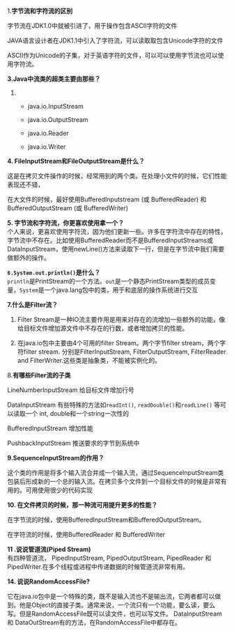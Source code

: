 1.**字节流和字符流的区别**

字节流在JDK1.0中就被引进了，用于操作包含ASCII字符的文件

JAVA语言设计者在JDK1.1中引入了字符流，可以读取取包含Unicode字符的文件

ASCII作为Unicode的子集，对于英语字符的文件，可以可以使用字节流也可以使用字符流。

**3.Java中流类的超类主要由那些？**

1. * java.io.InputStream

   * java.io.OutputStream

   * java.io.Reader

   * java.io.Writer

**4. FileInputStream和FileOutputStream是什么？**

这是在拷贝文件操作的时候，经常用到的两个类。在处理小文件的时候，它们性能表现还不错，

在大文件的时候，最好使用BufferedInputstream \(或 BufferedReader\) 和 BufferedOutputStream \(或 BufferedWriter\)

**5. 字节流和字符流，你更喜欢使用拿一个？**  
个人来说，更喜欢使用字符流，因为他们更新一些。许多在字符流中存在的特性，字节流中不存在。比如使用BufferedReader而不是BufferedInputStreams或DataInputStream，使用newLine\(\)方法来读取下一行，但是在字节流中我们需要做额外的操作。

**`6.System.out.println()`是什么？**  
`println`是PrintStream的一个方法。`out`是一个静态PrintStream类型的成员变量，`System`是一个java.lang包中的类，用于和底层的操作系统进行交互

**7.什么是Filter流？**

1.    Filter Stream是一种IO流主要作用是用来对存在的流增加一些额外的功能，像给目标文件增加源文件中不存在的行数，或者增加拷贝的性能。

2. 在java.io包中主要由4个可用的filter Stream。两个字节filter stream，两个字符filter stream. 分别是FilterInputStream, FilterOutputStream, FilterReader and FilterWriter.这些类是抽象类，不能被实例化的。



8.**有哪些Filter流的子类**

LineNumberInputStream 给目标文件增加行号

DataInputStream 有些特殊的方法如`readInt()`, `readDouble()`和`readLine()` 等可以读取一个 int, double和一个string一次性的

BufferedInputStream 增加性能

PushbackInputStream 推送要求的字节到系统中



**9.SequenceInputStream的作用？**

这个类的作用是将多个输入流合并成一个输入流，通过SequenceInputStream类包装后形成新的一个总的输入流。在拷贝多个文件到一个目标文件的时候是非常有用的。可用使用很少的代码实现

**10. 在文件拷贝的时候，那一种流可用提升更多的性能？**

在字节流的时候，使用BufferedInputStream和BufferedOutputStream。

在字符流的时候，使用BufferedReader 和 BufferedWriter  
  
**11 .说说管道流\(Piped Stream\)**  
有四种管道流， PipedInputStream, PipedOutputStream, PipedReader 和 PipedWriter.在多个线程或进程中传递数据的时候管道流非常有用。



**14. 说说RandomAccessFile?**

它在java.io包中是一个特殊的类，既不是输入流也不是输出流，它两者都可以做到。他是Object的直接子类。通常来说，一个流只有一个功能，要么读，要么写。但是RandomAccessFile既可以读文件，也可以写文件。 DataInputStream 和 DataOutStream有的方法，在RandomAccessFile中都存在。

